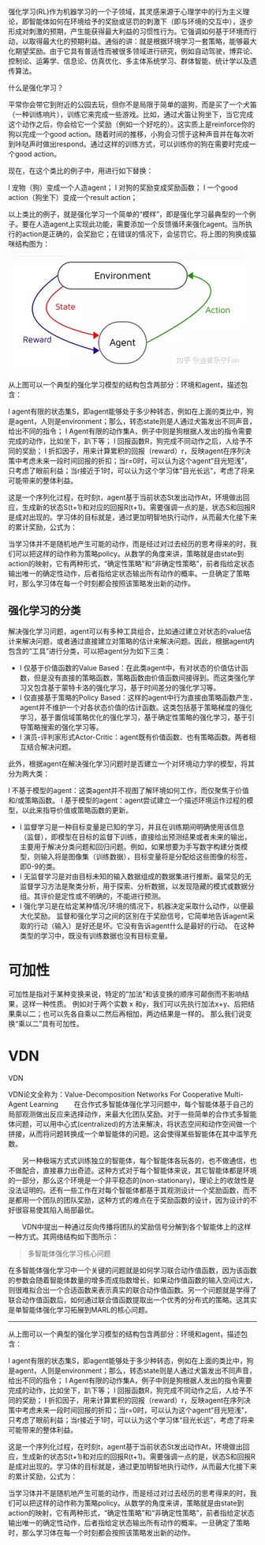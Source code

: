 

强化学习(RL)作为机器学习的一个子领域，其灵感来源于心理学中的行为主义理论，即智能体如何在环境给予的奖励或惩罚的刺激下（即与环境的交互中），逐步形成对刺激的预期，产生能获得最大利益的习惯性行为。它强调如何基于环境而行动，以取得最大化的预期利益。通俗的讲：就是根据环境学习一套策略，能够最大化期望奖励。由于它具有普适性而被很多领域进行研究，例如自动驾驶，博弈论、控制论、运筹学、信息论、仿真优化、多主体系统学习、群体智能、统计学以及遗传算法。


什么是强化学习？

平常你会带它到附近的公园去玩，但你不是局限于简单的遛狗，而是买了一个犬笛（一种训练响片），训练它来完成一些游戏。比如，通过犬笛让狗坐下，当它完成这个动作之后，你会给它一个奖励（例如一个好吃的）。这实质上是reinforce你的狗以完成一个good action。随着时间的推移，小狗会习惯于这种声音并在每次听到咔哒声时做出respond。通过这样的训练方式，可以训练你的狗在需要时完成一个good action。

现在，在这个类比的例子中，用进行如下替换：

l 宠物（狗）变成一个人造agent；
l 对狗的奖励变成奖励函数；
l 一个good action（狗坐下）变成一个result action；

以上类比的例子，就是强化学习一个简单的“模样”，即是强化学习最典型的一个例子。要在人造agent上实现此功能，需要添加一个反馈循环来强化agent。当所执行的action是正确的，会奖励它；在错误的情况下，会惩罚它。将上图的狗换成猫咪结构图为：


![1622959830312.png](./img/1622959830312.png)

从上图可以一个典型的强化学习模型的结构包含两部分：环境和agent，描述包含：

l agent有限的状态集S，即agent能够处于多少种转态，例如在上面的类比中，狗是agent，人则是environment；那么，转态state则是人通过犬笛发出不同声音，给出不同的指令；
l Agent有限的动作集A，例子中则是狗根据人发出的指令需要完成的动作，比如坐下，趴下等；
l 回报函数R，狗完成不同动作之后，人给予不同的奖励；
l 折扣因子，用来计算累积的回报（reward）r，反映agent在序列决策中考虑未来一段时间回报的折扣；当r=0时，可以认为这个agent“目光短浅”，只考虑了眼前利益；当r接近于1时，可以认为这个学习体“目光长远”，考虑了将来可能带来的整体利益。

这是一个序列化过程，在时刻t，agent基于当前状态St发出动作At，环境做出回应，生成新的状态S(t+1)和对应的回报R(t+1)。需要强调一点的是，状态S和回报R是成对出现的。学习体的目标就是，通过更加明智地执行动作，从而最大化接下来的累计奖励，公式为：



当学习体并不是随机地产生可能的动作，而是经过对过去经历的思考得来的时，我们可以把这样的动作称为策略policy。从数学的角度来讲，策略就是由state到action的映射，它有两种形式，“确定性策略”和“非确定性策略”，前者指给定状态输出唯一的确定性动作，后者指给定状态输出所有动作的概率。一旦确定了策略时，那么学习体在每一个时刻都会按照该策略发出新的动作。


## 强化学习的分类

解决强化学习问题，agent可以有多种工具组合，比如通过建立对状态的value估计来解决问题，或者通过直接建立对策略的估计来解决问题。因此，根据agent内包含的“工具”进行分类，可以把agent分为如下三类：

- l 仅基于价值函数的Value Based：在此类agent中，有对状态的价值估计函数，但是没有直接的策略函数，策略函数由价值函数间接得到。而这类强化学习又包含基于蒙特卡洛的强化学习，基于时间差分的强化学习等。
- l 仅直接基于策略的Policy Based：这样的agent中行为直接由策略函数产生，agent并不维护一个对各状态价值的估计函数。这类包括基于策略梯度的强化学习，基于置信域策略优化的强化学习，基于确定性策略的强化学习，基于引导策略搜索的强化学习等。
- l 演员-评判家形式Actor-Critic：agent既有价值函数、也有策略函数。两者相互结合解决问题。

此外，根据agent在解决强化学习问题时是否建立一个对环境动力学的模型，将其分为两大类：

l 不基于模型的agent：这类agent并不视图了解环境如何工作，而仅聚焦于价值和/或策略函数。
l 基于模型的agent：agent尝试建立一个描述环境运作过程的模型，以此来指导价值或策略函数的更新。



- l 监督学习是一种目标变量是已知的学习，并且在训练期间明确使用该信息（监督），即模型在目标的监督下训练，直接给出预测结果或者未来的输出，主要用于解决分类问题和回归问题。例如，如果想要为手写数字构建分类模型，则输入将是图像集（训练数据），目标变量将是分配给这些图像的标签，即0-9的类。
- l 无监督学习是对由目标未知的输入数据组成的数据集进行推断。最常见的无监督学习方法是聚类分析，用于探索、分析数据，以发现隐藏的模式或数据分组。其评价是定性或不明确的，不能进行预测。
- l 强化学习是在给定某种情况/环境的情况下，机器决定采取什么动作，以便最大化奖励。 监督和强化学习之间的区别在于奖励信号，它简单地告诉agent采取的行动（输入）是好还是坏。它没有告诉agent什么是最好的行动。 在这种类型的学习中，既没有训练数据也没有目标变量。

# 可加性

可加性是指对于某种变换来说，特定的“加法”和该变换的顺序可颠倒而不影响结果，这样一种性质。 例如对于两个实数 x 和y，我们可以先执行加法x+y、后把结果乘以二；也可以先各自乘以二然后再相加，两边结果是一样的。 那么我们说变换“乘以二”具有可加性。


# VDN
VDN

VDN论文全称为：Value-Decomposition Networks For Cooperative Multi-Agent Learning
  在合作式多智能体强化学习问题中，每个智能体基于自己的局部观测做出反应来选择动作，来最大化团队奖励。对于一些简单的合作式多智能体问题，可以用中心式(centralized)的方法来解决，将状态空间和动作空间做一个拼接，从而将问题转换成一个单智能体的问题。这会使得某些智能体在其中滥竽充数。

  另一种极端方式式训练独立的智能体，每个智能体各玩各的，也不做通信，也不做配合，直接暴力出奇迹。这种方式对于每个智能体来说，其它智能体都是环境的一部分，那么这个环境是一个非平稳态的(non-stationary)，理论上的收敛性是没法证明的。还有一些工作在对每个智能体都基于其观测设计一个奖励函数，而不是都用一个团队的团队奖励，这种方式的难点在于奖励函数的设计，因为设计的不好很容易使其陷入局部最优。

  VDN中提出一种通过反向传播将团队的奖励信号分解到各个智能体上的这样一种方式。其网络结构如下图所示：




> 多智能体强化学习核心问题

在多智能体强化学习中一个关键的问题就是如何学习联合动作值函数，因为该函数的参数会随着智能体数量的增多而成指数增长，如果动作值函数的输入空间过大，则很难拟合出一个合适函数来表示真实的联合动作值函数。另一个问题就是学得了联合动作值函数后，如何通过联合值函数提取出一个优秀的分布式的策略。这其实是单智能体强化学习拓展到MARL的核心问题。





<hr/>

从上图可以一个典型的强化学习模型的结构包含两部分：环境和agent，描述包含：

l agent有限的状态集S，即agent能够处于多少种转态，例如在上面的类比中，狗是agent，人则是environment；那么，转态state则是人通过犬笛发出不同声音，给出不同的指令；
l Agent有限的动作集A，例子中则是狗根据人发出的指令需要完成的动作，比如坐下，趴下等；
l 回报函数R，狗完成不同动作之后，人给予不同的奖励；
l 折扣因子，用来计算累积的回报（reward）r，反映agent在序列决策中考虑未来一段时间回报的折扣；当r=0时，可以认为这个agent“目光短浅”，只考虑了眼前利益；当r接近于1时，可以认为这个学习体“目光长远”，考虑了将来可能带来的整体利益。

这是一个序列化过程，在时刻t，agent基于当前状态St发出动作At，环境做出回应，生成新的状态S(t+1)和对应的回报R(t+1)。需要强调一点的是，状态S和回报R是成对出现的。学习体的目标就是，通过更加明智地执行动作，从而最大化接下来的累计奖励，公式为：



当学习体并不是随机地产生可能的动作，而是经过对过去经历的思考得来的时，我们可以把这样的动作称为策略policy。从数学的角度来讲，策略就是由state到action的映射，它有两种形式，“确定性策略”和“非确定性策略”，前者指给定状态输出唯一的确定性动作，后者指给定状态输出所有动作的概率。一旦确定了策略时，那么学习体在每一个时刻都会按照该策略发出新的动作。













